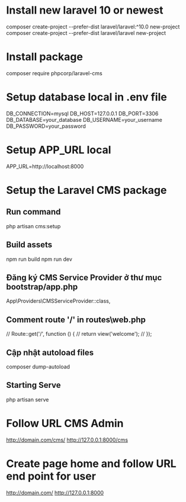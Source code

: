 # Install new laravel 10 or newest
composer create-project --prefer-dist laravel/laravel:^10.0 new-project
composer create-project --prefer-dist laravel/laravel new-project

# Install package
composer require phpcorp/laravel-cms

# Setup database local in .env file
DB_CONNECTION=mysql
DB_HOST=127.0.0.1
DB_PORT=3306
DB_DATABASE=your_database
DB_USERNAME=your_username
DB_PASSWORD=your_password

# Setup APP_URL local
APP_URL=http://localhost:8000

# Setup the Laravel CMS package
## Run command
php artisan cms:setup
## Build assets
npm run build
npm run dev
## Đăng ký CMS Service Provider ở thư mục bootstrap/app.php
App\Providers\CMSServiceProvider::class,
## Comment route '/' in routes\web.php
// Route::get('/', function () {
//     return view('welcome');
// });
## Cập nhật autoload files
composer dump-autoload

## Starting Serve
php artisan serve

# Follow URL CMS Admin
http://domain.com/cms/
http://127.0.0.1:8000/cms

# Create page home and follow URL end point for user
http://domain.com/
http://127.0.0.1:8000
